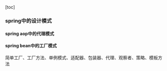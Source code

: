 [toc]


### spring中的设计模式

#### spring aop中的代理模式
#### spring bean中的工厂模式

简单工厂、工厂方法、单例模式、适配器、包装器、代理、观察者、策略、模板方法
